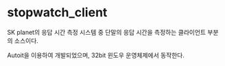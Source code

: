 stopwatch_client
================

SK planet의 응답 시간 측정 시스템 중 단말의 응답 시간을 측정하는 클라이언트 부분의 소스이다.

Autoit을 이용하여 개발되었으며, 32bit 윈도우 운영체제에서 동작한다.
